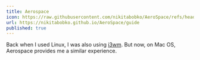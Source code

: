```yaml
---
title: Aerospace
icon: https://raw.githubusercontent.com/nikitabobko/AeroSpace/refs/heads/main/resources/Assets.xcassets/AppIcon.appiconset/icon.png
url: https://nikitabobko.github.io/AeroSpace/guide
published: true
---
```


Back when I used Linux, I was also using [i3wm](https://i3wm.org/). But now, on
Mac OS, Aerospace provides me a similar experience.
